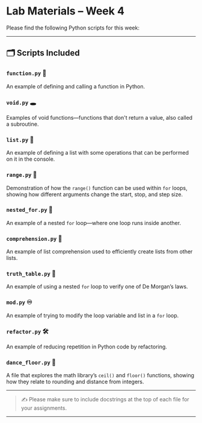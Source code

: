 # Lab Materials – Week 4

Please find the following Python scripts for this week:

---

## 🗂️ Scripts Included

### `function.py` 🔧  
An example of defining and calling a function in Python.

### `void.py` 🕳️  
Examples of void functions—functions that don't return a value, also called a subroutine.

### `list.py` 📜  
An example of defining a list with some operations that can be performed on it in the console.

### `range.py` 🔢  
Demonstration of how the `range()` function can be used within `for` loops, showing how different arguments change the start, stop, and step size.

### `nested_for.py` 🔄  
An example of a nested `for` loop—where one loop runs inside another.

### `comprehension.py` 🧠  
An example of list comprehension used to efficiently create lists from other lists.

### `truth_table.py` 🔎  
An example of using a nested `for` loop to verify one of De Morgan’s laws.

### `mod.py` ♾️  
An example of trying to modify the loop variable and list in a `for` loop.

### `refactor.py` 🛠️  
An example of reducing repetition in Python code by refactoring.

### `dance_floor.py` 💃
A file that explores the math library’s `ceil()` and `floor()` functions, showing how they relate to rounding and distance from integers.

---

> ✍️ Please make sure to include docstrings at the top of each file for your assignments.

---
